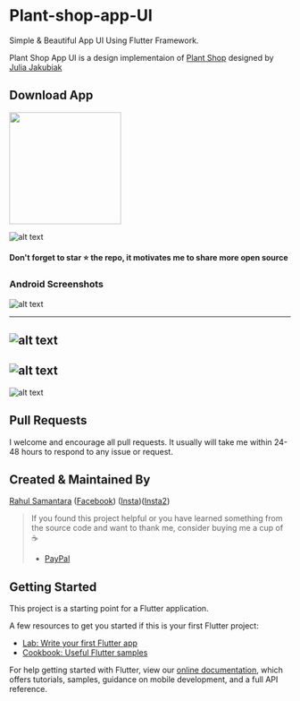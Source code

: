 # Plant-shop-app-UI

Simple & Beautiful App UI Using Flutter Framework.

Plant Shop App UI is a design implementaion of [Plant Shop](https://dribbble.com/shots/6158149-Plant-Shop) designed by [Julia Jakubiak](https://dribbble.com/juliajakubiak)

## Download App 
<a href="https://github.com/developerRsam/Plant-app-UI/blob/master/Shots/app-armeabi-v7a-release.apk?raw=true"><img src="https://playerzon.com/asset/download.png" width="200"></img></a>


![alt text](https://github.com/developerRsam/Plant-app-UI/blob/master/Shots/plant-uidesign_git.png)

#### Don't forget to star ⭐ the repo, it motivates me to share more open source

### Android Screenshots

![alt text](https://github.com/developerRsam/Ice-cream-parlour-app-UI/blob/master/Screenshots/Screenshot_1584542407.png)

-----------------------------------

![alt text](https://github.com/developerRsam/Plant-app-UI/blob/master/Shots/Screenshot_1585314420.png)
-----------------------------------
![alt text](https://github.com/developerRsam/Plant-app-UI/blob/master/Shots/Screenshot_1585314383.png)
-----------------------------------
![alt text](https://github.com/developerRsam/Plant-app-UI/blob/master/Shots/vS1-screenshot.png)

## Pull Requests

I welcome and encourage all pull requests. It usually will take me within 24-48 hours to respond to any issue or request.

## Created & Maintained By

[Rahul Samantara](https://github.com/developerRsam) ([Facebook](https://www.facebook.com/rahul.samantara.39))
([Insta](https://www.instagram.com/_mr_wanderlust/))([Insta2](https://www.instagram.com/rsdesigndevstudio/))

> If you found this project helpful or you have learned something from the source code and want to thank me, consider buying me a cup of :coffee:
>
> * [PayPal](https://www.paypal.me/RahulSamantara)

## Getting Started

This project is a starting point for a Flutter application.

A few resources to get you started if this is your first Flutter project:

- [Lab: Write your first Flutter app](https://flutter.dev/docs/get-started/codelab)
- [Cookbook: Useful Flutter samples](https://flutter.dev/docs/cookbook)

For help getting started with Flutter, view our
[online documentation](https://flutter.dev/docs), which offers tutorials,
samples, guidance on mobile development, and a full API reference.

